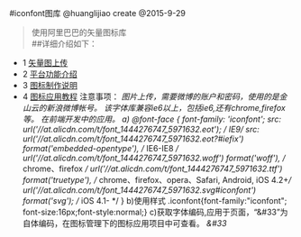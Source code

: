 #iconfont图库
@huanglijiao create
@2015-9-29
>使用阿里巴巴的矢量图标库  
##详细介绍如下：
* 1 [矢量图上传](http://www.iconfont.cn/)
* 2 [平台功能介绍](http://www.iconfont.cn/help/platform.html)
* 3 [图标制作说明](http://www.iconfont.cn/help/iconmake.html)
* 4 [图标应用教程](http://www.iconfont.cn/help/iconuse.html)
注意事项：
*图片上传，需要微博的账户和密码，使用的是金山云的新浪微博帐号。
*该字体库兼容ie6以上，包括ie6,还有chrome,firefox等。
*在前端开发中的应用。
a)
@font-face {
  font-family: 'iconfont';
  src: url('//at.alicdn.com/t/font_1444276747_5971632.eot'); /* IE9*/
  src: url('//at.alicdn.com/t/font_1444276747_5971632.eot?#iefix') format('embedded-opentype'), /* IE6-IE8 */
  url('//at.alicdn.com/t/font_1444276747_5971632.woff') format('woff'), /* chrome、firefox */
  url('//at.alicdn.com/t/font_1444276747_5971632.ttf') format('truetype'), /* chrome、firefox、opera、Safari, Android, iOS 4.2+*/
  url('//at.alicdn.com/t/font_1444276747_5971632.svg#iconfont') format('svg'); /* iOS 4.1- */
}
b)使用样式
.iconfont{font-family:"iconfont";
font-size:16px;font-style:normal;}
c)获取字体编码,应用于页面，“&#33”为自体编码，在图标管理下的图标应用项目中可查看。
<i class="iconfont">&#33</i>


